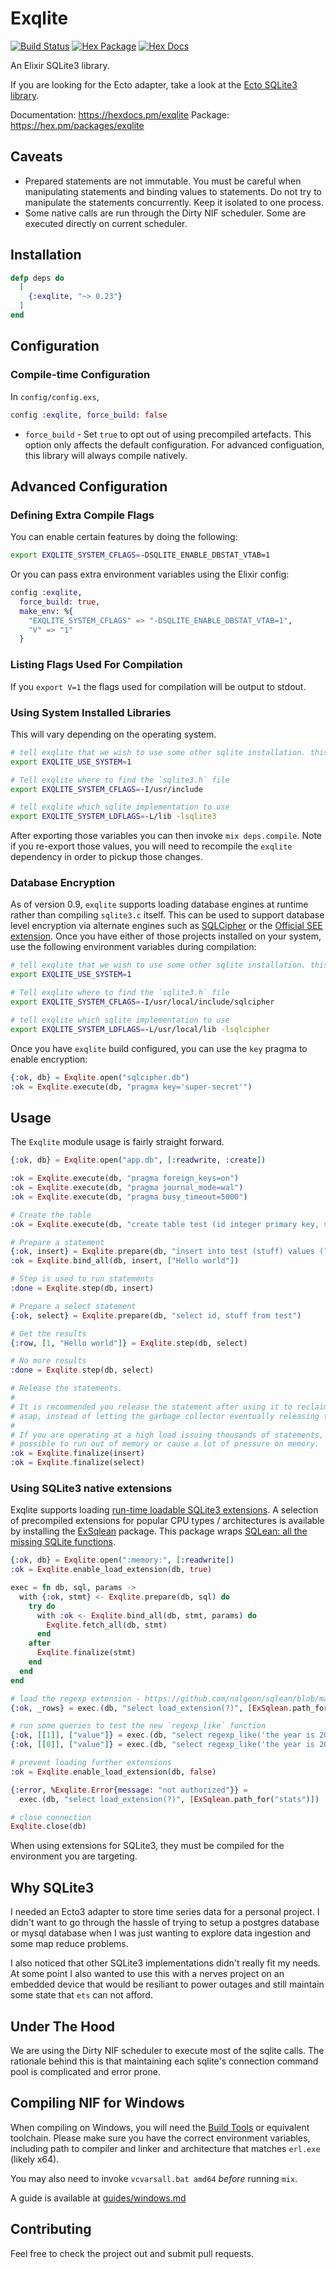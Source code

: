 # Exqlite

[![Build Status](https://github.com/elixir-sqlite/exqlite/workflows/CI/badge.svg)](https://github.com/elixir-sqlite/exqlite/actions)
[![Hex Package](https://img.shields.io/hexpm/v/exqlite.svg)](https://hex.pm/packages/exqlite)
[![Hex Docs](https://img.shields.io/badge/hex-docs-blue.svg)](https://hexdocs.pm/exqlite)

An Elixir SQLite3 library.

If you are looking for the Ecto adapter, take a look at the
[Ecto SQLite3 library][ecto_sqlite3].

Documentation: https://hexdocs.pm/exqlite
Package: https://hex.pm/packages/exqlite


## Caveats

* Prepared statements are not immutable. You must be careful when manipulating
  statements and binding values to statements. Do not try to manipulate the
  statements concurrently. Keep it isolated to one process.
* Some native calls are run through the Dirty NIF scheduler.
  Some are executed directly on current scheduler.

## Installation

```elixir
defp deps do
  [
    {:exqlite, "~> 0.23"}
  ]
end
```


## Configuration
  
### Compile-time Configuration

In `config/config.exs`,

```elixir
config :exqlite, force_build: false
```

* `force_build` - Set `true` to opt out of using precompiled artefacts.
  This option only affects the default configuration. For advanced configuation,
  this library will always compile natively.

## Advanced Configuration

### Defining Extra Compile Flags

You can enable certain features by doing the following:

```bash
export EXQLITE_SYSTEM_CFLAGS=-DSQLITE_ENABLE_DBSTAT_VTAB=1
```

Or you can pass extra environment variables using the Elixir config:

```elixir
config :exqlite,
  force_build: true,
  make_env: %{
    "EXQLITE_SYSTEM_CFLAGS" => "-DSQLITE_ENABLE_DBSTAT_VTAB=1",
    "V" => "1"
  }
```

### Listing Flags Used For Compilation

If you `export V=1` the flags used for compilation will be output to stdout.

### Using System Installed Libraries

This will vary depending on the operating system.

```bash
# tell exqlite that we wish to use some other sqlite installation. this will prevent sqlite3.c and friends from compiling
export EXQLITE_USE_SYSTEM=1

# Tell exqlite where to find the `sqlite3.h` file
export EXQLITE_SYSTEM_CFLAGS=-I/usr/include

# tell exqlite which sqlite implementation to use
export EXQLITE_SYSTEM_LDFLAGS=-L/lib -lsqlite3
```

After exporting those variables you can then invoke `mix deps.compile`. Note if you
re-export those values, you will need to recompile the `exqlite` dependency in order to
pickup those changes.

### Database Encryption

As of version 0.9, `exqlite` supports loading database engines at runtime rather than compiling `sqlite3.c` itself.
This can be used to support database level encryption via alternate engines such as [SQLCipher](https://www.zetetic.net/sqlcipher/design)
or the [Official SEE extension](https://www.sqlite.org/see/doc/trunk/www/readme.wiki). Once you have either of those projects installed
on your system, use the following environment variables during compilation:

```bash
# tell exqlite that we wish to use some other sqlite installation. this will prevent sqlite3.c and friends from compiling
export EXQLITE_USE_SYSTEM=1

# Tell exqlite where to find the `sqlite3.h` file
export EXQLITE_SYSTEM_CFLAGS=-I/usr/local/include/sqlcipher

# tell exqlite which sqlite implementation to use
export EXQLITE_SYSTEM_LDFLAGS=-L/usr/local/lib -lsqlcipher
```

Once you have `exqlite` build configured, you can use the `key` pragma to enable encryption:

```elixir
{:ok, db} = Exqlite.open("sqlcipher.db")
:ok = Exqlite.execute(db, "pragma key='super-secret'")
```

## Usage

The `Exqlite` module usage is fairly straight forward.

```elixir
{:ok, db} = Exqlite.open("app.db", [:readwrite, :create])

:ok = Exqlite.execute(db, "pragma foreign_keys=on")
:ok = Exqlite.execute(db, "pragma journal_mode=wal")
:ok = Exqlite.execute(db, "pragma busy_timeout=5000")

# Create the table
:ok = Exqlite.execute(db, "create table test (id integer primary key, stuff text)")

# Prepare a statement
{:ok, insert} = Exqlite.prepare(db, "insert into test (stuff) values (?1)")
:ok = Exqlite.bind_all(db, insert, ["Hello world"])

# Step is used to run statements
:done = Exqlite.step(db, insert)

# Prepare a select statement
{:ok, select} = Exqlite.prepare(db, "select id, stuff from test")

# Get the results
{:row, [1, "Hello world"]} = Exqlite.step(db, select)

# No more results
:done = Exqlite.step(db, select)

# Release the statements.
#
# It is recommended you release the statement after using it to reclaim the memory
# asap, instead of letting the garbage collector eventually releasing the statement.
#
# If you are operating at a high load issuing thousands of statements, it would be
# possible to run out of memory or cause a lot of pressure on memory.
:ok = Exqlite.finalize(insert)
:ok = Exqlite.finalize(select)
```

### Using SQLite3 native extensions

Exqlite supports loading [run-time loadable SQLite3 extensions](https://www.sqlite.org/loadext.html).
A selection of precompiled extensions for popular CPU types / architectures is
available by installing the [ExSqlean](https://github.com/mindreframer/ex_sqlean)
package. This package wraps [SQLean: all the missing SQLite functions](https://github.com/nalgeon/sqlean).

```elixir
{:ok, db} = Exqlite.open(":memory:", [:readwrite])
:ok = Exqlite.enable_load_extension(db, true)

exec = fn db, sql, params ->
  with {:ok, stmt} <- Exqlite.prepare(db, sql) do
    try do
      with :ok <- Exqlite.bind_all(db, stmt, params) do
        Exqlite.fetch_all(db, stmt)
      end
    after
      Exqlite.finalize(stmt)
    end
  end
end

# load the regexp extension - https://github.com/nalgeon/sqlean/blob/main/docs/re.md
{:ok, _rows} = exec.(db, "select load_extension(?)", [ExSqlean.path_for("re")])

# run some queries to test the new `regexp_like` function
{:ok, [[1]], ["value"]} = exec.(db, "select regexp_like('the year is 2021', ?) as value", ["2021"])
{:ok, [[0]], ["value"]} = exec.(db, "select regexp_like('the year is 2021', ?) as value", ["2020"])

# prevent loading further extensions
:ok = Exqlite.enable_load_extension(db, false)

{:error, %Exqlite.Error{message: "not authorized"}} =
  exec.(db, "select load_extension(?)", [ExSqlean.path_for("stats")])

# close connection
Exqlite.close(db)
```

When using extensions for SQLite3, they must be compiled for the environment you are targeting.

## Why SQLite3

I needed an Ecto3 adapter to store time series data for a personal project. I
didn't want to go through the hassle of trying to setup a postgres database or
mysql database when I was just wanting to explore data ingestion and some map
reduce problems.

I also noticed that other SQLite3 implementations didn't really fit my needs. At
some point I also wanted to use this with a nerves project on an embedded device
that would be resiliant to power outages and still maintain some state that
`ets` can not afford.


## Under The Hood

We are using the Dirty NIF scheduler to execute most of the sqlite calls. The rationale
behind this is that maintaining each sqlite's connection command pool is
complicated and error prone.


## Compiling NIF for Windows

When compiling on Windows, you will need the [Build Tools](https://visualstudio.microsoft.com/downloads/#build-tools-for-visual-studio-2022) or equivalent toolchain. Please make sure you have the correct environment variables, including path to compiler and linker and architecture that matches `erl.exe` (likely x64).

You may also need to invoke `vcvarsall.bat amd64` _before_ running `mix`.

A guide is available at [guides/windows.md](./guides/windows.md)

## Contributing

Feel free to check the project out and submit pull requests.

[ecto_sqlite3]: <https://github.com/elixir-sqlite/ecto_sqlite3>
